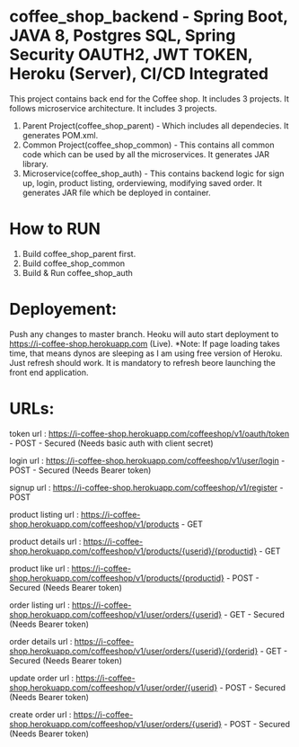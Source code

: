 # coffee_shop_backend - Spring Boot, JAVA 8, Postgres SQL, Spring Security OAUTH2, JWT TOKEN, Heroku (Server), CI/CD Integrated
This project contains back end for the Coffee shop. It includes 3 projects. It follows microservice architecture. It includes 3 projects.
1) Parent Project(coffee_shop_parent) - Which includes all dependecies. It generates POM.xml.
2) Common Project(coffee_shop_common) - This contains all common code which can be used by all the microservices. It generates JAR library.
3) Microservice(coffee_shop_auth) - This contains backend logic for sign up, login, product listing, orderviewing, modifying saved order. It generates JAR file which be deployed in container.

# How to RUN
1) Build coffee_shop_parent first.
2) Build coffee_shop_common
3) Build & Run coffee_shop_auth

# Deployement:
Push any changes to master branch. Heoku will auto start deployment to https://i-coffee-shop.herokuapp.com (Live).
*Note: If page loading takes time, that means dynos are sleeping as I am using free version of Heroku. Just refresh should work. It is mandatory to refresh beore launching the front end application.

# URLs:
token url : https://i-coffee-shop.herokuapp.com/coffeeshop/v1/oauth/token - POST - Secured (Needs basic auth with client secret)

login url : https://i-coffee-shop.herokuapp.com/coffeeshop/v1/user/login - POST - Secured (Needs Bearer token)

signup url : https://i-coffee-shop.herokuapp.com/coffeeshop/v1/register - POST

product listing url : https://i-coffee-shop.herokuapp.com/coffeeshop/v1/products - GET

product details url : https://i-coffee-shop.herokuapp.com/coffeeshop/v1/products/{userid}/{productid} - GET

product like url : https://i-coffee-shop.herokuapp.com/coffeeshop/v1/products/{productid} - POST - Secured (Needs Bearer token)

order listing url : https://i-coffee-shop.herokuapp.com/coffeeshop/v1/user/orders/{userid} - GET - Secured (Needs Bearer token)

order details url : https://i-coffee-shop.herokuapp.com/coffeeshop/v1/user/orders/{userid}/{orderid} - GET - Secured (Needs Bearer token)

update order url : https://i-coffee-shop.herokuapp.com/coffeeshop/v1/user/order/{userid} - POST - Secured (Needs Bearer token)

create order url : https://i-coffee-shop.herokuapp.com/coffeeshop/v1/user/orders/{userid} - POST - Secured (Needs Bearer token)
